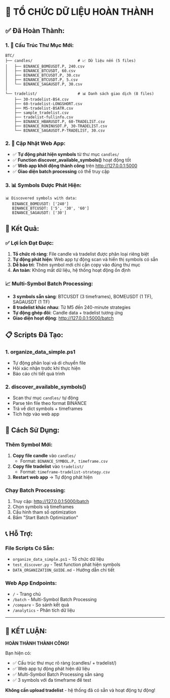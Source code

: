 # 📁 TỔ CHỨC DỮ LIỆU HOÀN THÀNH

## ✅ **Đã Hoàn Thành:**

### **1. 📂 Cấu Trúc Thư Mục Mới:**
```
BTC/
├── candles/                    # 📈 Dữ liệu nến (5 files)
│   ├── BINANCE_BOMEUSDT.P, 240.csv
│   ├── BINANCE_BTCUSDT, 60.csv
│   ├── BINANCE_BTCUSDT.P, 30.csv
│   ├── BINANCE_BTCUSDT.P, 5.csv
│   └── BINANCE_SAGAUSDT.P, 30.csv
│
└── tradelist/                  # 📊 Danh sách giao dịch (8 files)
    ├── 30-tradelist-BS4.csv
    ├── 60-tradelist-LONGSHORT.csv
    ├── M5-tradelist-BSATR.csv
    ├── sample_tradelist.csv
    ├── tradelist-fullinfo.csv
    ├── BINANCE_HBARUSDT.P, 60-TRADELIST.csv
    ├── BINANCE_RONINUSDT.P, 30-TRADELIST.csv
    └── BINANCE_SAGAUSDT.P-TRADELIST, 30.csv
```

### **2. 🔧 Cập Nhật Web App:**
- ✅ **Tự động phát hiện symbols** từ thư mục `candles/`
- ✅ **Function discover_available_symbols()** hoạt động tốt
- ✅ **Web app khởi động thành công** trên http://127.0.0.1:5000
- ✅ **Giao diện batch processing** có thể truy cập

### **3. 📊 Symbols Được Phát Hiện:**
```
📊 Discovered symbols with data:
   BINANCE_BOMEUSDT: ['240']
   BINANCE_BTCUSDT: ['5', '30', '60'] 
   BINANCE_SAGAUSDT: ['30']
```

## 🎯 **Kết Quả:**

### **✅ Lợi Ích Đạt Được:**
1. **Tổ chức rõ ràng**: File candle và tradelist được phân loại riêng biệt
2. **Tự động phát hiện**: Web app tự động scan và hiển thị symbols có sẵn
3. **Dễ bảo trì**: Thêm symbol mới chỉ cần copy vào đúng thư mục
4. **An toàn**: Không mất dữ liệu, hệ thống hoạt động ổn định

### **📈 Multi-Symbol Batch Processing:**
- **3 symbols sẵn sàng**: BTCUSDT (3 timeframes), BOMEUSDT (1 TF), SAGAUSDT (1 TF)
- **8 tradelist khác nhau**: Từ M5 đến 240-minute strategies
- **Tự động ghép đôi**: Candle data + tradelist tương ứng
- **Giao diện hoạt động**: http://127.0.0.1:5000/batch

## 📋 **Scripts Đã Tạo:**

### **1. organize_data_simple.ps1**
- Tự động phân loại và di chuyển file
- Hỏi xác nhận trước khi thực hiện
- Báo cáo chi tiết quá trình

### **2. discover_available_symbols()**
- Scan thư mục `candles/` tự động
- Parse tên file theo format BINANCE
- Trả về dict symbols + timeframes
- Tích hợp vào web app

## 🚀 **Cách Sử Dụng:**

### **Thêm Symbol Mới:**
1. **Copy file candle** vào `candles/`
   - Format: `BINANCE_SYMBOL.P, timeframe.csv`
2. **Copy file tradelist** vào `tradelist/`
   - Format: `timeframe-tradelist-strategy.csv`
3. **Restart web app** → Tự động phát hiện

### **Chạy Batch Processing:**
1. Truy cập: http://127.0.0.1:5000/batch
2. Chọn symbols và timeframes
3. Cấu hình tham số optimization
4. Bấm "Start Batch Optimization"

## 📞 **Hỗ Trợ:**

### **File Scripts Có Sẵn:**
- `organize_data_simple.ps1` - Tổ chức dữ liệu
- `test_discover.py` - Test function phát hiện symbols
- `DATA_ORGANIZATION_GUIDE.md` - Hướng dẫn chi tiết

### **Web App Endpoints:**
- `/` - Trang chủ
- `/batch` - Multi-Symbol Batch Processing  
- `/compare` - So sánh kết quả
- `/analytics` - Phân tích dữ liệu

---

## 🎉 **KẾT LUẬN:**

**HOÀN THÀNH THÀNH CÔNG!** 

Bạn hiện có:
- ✅ Cấu trúc thư mục rõ ràng (candles/ + tradelist/)
- ✅ Web app tự động phát hiện dữ liệu
- ✅ Multi-Symbol Batch Processing sẵn sàng
- ✅ 3 symbols với đa timeframe để test

**Không cần upload tradelist** - hệ thống đã có sẵn và hoạt động tự động!